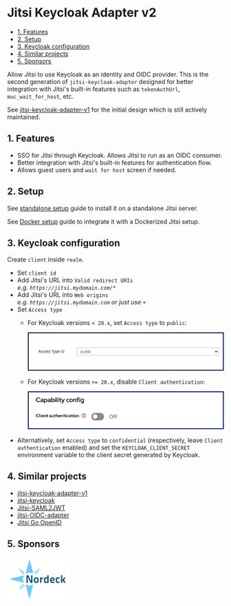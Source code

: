 # Jitsi Keycloak Adapter v2

- [1. Features](#1-features)
- [2. Setup](#2-setup)
- [3. Keycloak configuration](#3-keycloak-configuration)
- [4. Similar projects](#4-similar-projects)
- [5. Sponsors](#5-sponsors)

Allow Jitsi to use Keycloak as an identity and OIDC provider. This is the second
generation of `jitsi-keycloak-adapter` designed for better integration with
Jitsi's built-in features such as `tokenAuthUrl`, `muc_wait_for_host`, etc.

See
[jitsi-keycloak-adapter-v1](https://github.com/nordeck/jitsi-keycloak-adapter)
for the initial design which is still actively maintained.

## 1. Features

- SSO for Jitsi through Keycloak. Allows Jitsi to run as an OIDC consumer.
- Better integration with Jitsi's built-in features for authentication flow.
- Allows guest users and `wait for host` screen if needed.

## 2. Setup

See [standalone setup](./docs/setup-standalone.md) guide to install it on a
standalone Jitsi server.

See [Docker setup](./docs/setup-docker.md) guide to integrate it with a
Dockerized Jitsi setup.

## 3. Keycloak configuration

Create `client` inside `realm`.

- Set `client id`
- Add Jitsi's URL into `Valid redirect URIs`\
  _e.g. `https://jitsi.mydomain.com/*`_
- Add Jitsi's URL into `Web origins`\
  _e.g. `https://jitsi.mydomain.com` or just use `+`_
- Set `Access type`
  - For Keycloak versions `< 20.x`, set `Access type` to `public`:

    ![Screenshot Keycloak pre-20](docs/images/keycloak-pre-20.png)

  - For Keycloak versions `>= 20.x`, disable `Client authentication`:

    ![Screenshot Keycloak 20](docs/images/keycloak-20.png)
- Alternatively, set `Access type` to `confidential` (respectively, leave
  `Client authentication` enabled) and set the `KEYCLOAK_CLIENT_SECRET`
  environment variable to the client secret generated by Keycloak.

## 4. Similar projects

- [jitsi-keycloak-adapter-v1](https://github.com/nordeck/jitsi-keycloak-adapter)
- [jitsi-keycloak](https://github.com/D3473R/jitsi-keycloak)
- [Jitsi-SAML2JWT](https://github.com/Renater/Jitsi-SAML2JWT)
- [jitsi-OIDC-adapter](https://github.com/aadpM2hhdixoJm3u/jitsi-OIDC-adapter)
- [Jitsi Go OpenID](https://github.com/mod242/jitsi-go-openid)

## 5. Sponsors

[![Nordeck](docs/images/nordeck.png)](https://nordeck.net/)
